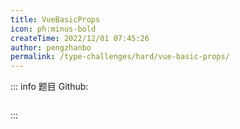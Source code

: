 ```yaml
---
title: VueBasicProps
icon: ph:minus-bold
createTime: 2022/12/01 07:45:26
author: pengzhanbo
permalink: /type-challenges/hard/vue-basic-props/
---
```


::: info 题目
Github: []()

```ts

```

:::
